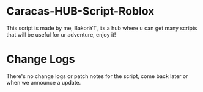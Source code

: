 # Caracas-HUB-Script-Roblox
This script is made by me, BakonYT, its a hub where u can get many scripts that will be useful for ur adventure, enjoy it!

# Change Logs

There's no change logs or patch notes for the script, come back later or when we announce a update.
